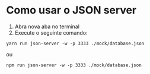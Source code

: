 # Como usar o JSON server

1. Abra nova aba no terminal
2. Execute o seguinte comando:

  ```
  yarn run json-server -w -p 3333 ./mock/database.json
  
  ```

ou

  ````
  npm run json-server -w -p 3333 ./mock/database.json
  
  ````